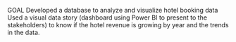 GOAL
Developed a database to analyze and visualize hotel booking data
Used a visual data story (dashboard using Power BI to present to the stakeholders) to know if the hotel revenue is growing by year and the trends in the data.
